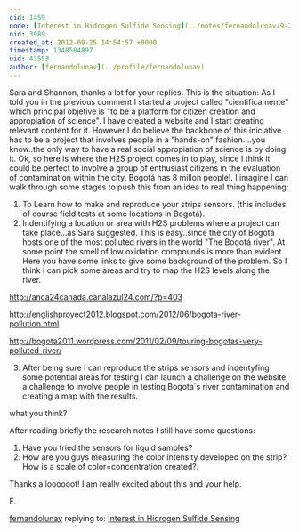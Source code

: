 ```yaml
---
cid: 1459
node: [Interest in Hidrogen Sulfide Sensing](../notes/fernandolunav/9-24-2012/interest-hidrogen-sulfide-sensing)
nid: 3989
created_at: 2012-09-25 14:54:57 +0000
timestamp: 1348584897
uid: 43553
author: [fernandolunav](../profile/fernandolunav)
---
```


Sara and Shannon, thanks a lot for your replies. This is the situation:  As I told you in the previous comment I started a project called "cientificamente" which principal objetive is "to be a platform for citizen creation and appropiation of science". I have created a website and I start creating relevant content for it. However I do believe the backbone of this iniciative has to be a project that involves people in a "hands-on" fashion....you know..the only way to have a real social appropiation of science is by doing it. Ok, so here is where the H2S project comes in to play, since I think it could be perfect to involve a group of enthusiast citizens in the evaluation of contamination within the city. Bogotá has 8 millon people!. I imagine I can walk through some stages  to push this from an idea to real thing happening:  

1. To Learn how to make and reproduce your strips sensors. (this includes of course field tests at some locations in Bogotá).
2. Indentifying a location or area with H2S problems where a project can take place...as Sara suggested. This is easy..since the city of Bogotá hosts one of the most polluted rivers in the world "The Bogotá river". At some point the smell of low oxidation compounds is more than evident. Here you have some links to give some background of the problem. So I think I can pick some areas and try to map the H2S levels along the river.

http://anca24canada.canalazul24.com/?p=403

http://englishproyect2012.blogspot.com/2012/06/bogota-river-pollution.html

http://bogota2011.wordpress.com/2011/02/09/touring-bogotas-very-polluted-river/ 

3. After being sure I can reproduce the strips sensors and indentyfing some potential areas for testing I can launch a challenge on the website, a challenge to involve people in testing Bogota´s river contamination and creating a map with the results.

what you think?

After reading briefly the research notes I still have some questions:

1. Have you tried the sensors for liquid samples?
2. How are you guys measuring the color intensity developed on the strip? How is a scale of color=concentration created?.

Thanks a loooooot! I am really excited about this and your help.

F. 

[fernandolunav](../profile/fernandolunav) replying to: [Interest in Hidrogen Sulfide Sensing](../notes/fernandolunav/9-24-2012/interest-hidrogen-sulfide-sensing)

